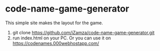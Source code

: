 # code-name-game-generator
This simple site makes the layout for the game. 

1. git clone https://github.com/iZamza/code-name-game-generator.git
2. run index.html on your PC.
Or you can use it on https://codenames.000webhostapp.com/
